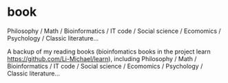 # book
Philosophy / Math / Bioinformatics / IT code / Social science / Ecomomics / Psychology / Classic literature...

A backup of my reading books (bioinfomatics books in the project learn https://github.com/Li-Michael/learn), including Philosophy / Math / Bioinformatics / IT code / Social science / Ecomomics / Psychology / Classic literature... 
